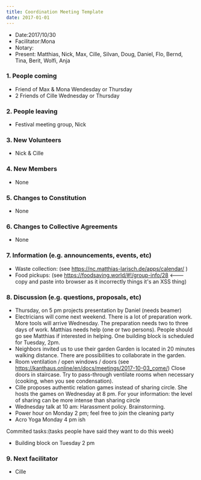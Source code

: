 ```yaml
---
title: Coordination Meeting Template
date: 2017-01-01
---
```


<!-- Hello facilitator/notary! Thank you for your services. Here is some advice for facilitating coordination meetings:
  - Notify people 10 minutes before the meeting starts. (Watching the clock is not super fun, people will be grateful if you do it for them.)
  - Start at 10:00 sharp, or earlier if everyone is there. (Waiting is time-wasting, be a time-saver!)
  - Go through the ordered points in order, even if nothing has changed. (They are arranged to try and get the most relevant information to most people.)
  - Feel welcome to moderate conversation if off-topic or too detailed. (Are listeners interested? Are speakers satisfied? Can you identify a sub-group?)
  - Try to finish the meeting before 11:00. (There is always more to talk about and it's important for people to know that CoMes don't take forever.)
  - Leave the room once the meeting has ended. (This sends a clear signal to everyone else that they can also leave and get on with their day.)
  - Have fun!
-->

- Date:2017/10/30
- Facilitator:Mona
- Notary: 
- Present: Matthias, Nick, Max, Cille, Silvan, Doug, Daniel, Flo, Bernd, Tina, Berit, Wolfi, Anja

### 1. People coming
- Friend of Max & Mona Wendesday or Thursday
- 2 Friends of Cille Wednesday or Thursday

### 2. People leaving
- Festival meeting group, Nick

### 3. New Volunteers
- Nick & Cille

### 4. New Members
- None

### 5. Changes to Constitution
- None

### 6. Changes to Collective Agreements
- None

### 7. Information (e.g. announcements, events, etc)
- Waste collection: (see https://nc.matthias-larisch.de/apps/calendar/ )
- Food pickups: (see https://foodsaving.world/#!/group-info/28 <--- copy and paste into browser as it incorrectly things it's an XSS thing)

### 8. Discussion (e.g. questions, proposals, etc)
- Thursday, on 5 pm projects presentation by Daniel (needs beamer) 
- Electricians will come next weekend. There is a lot of preparation work. More tools will arrive Wednesday.
The preparation needs two to three days of work. Matthias needs help (one or two persons). People should go see Matthias if interested in helping.
One building block is scheduled for Tuesday, 2pm.
- Neighbors invited us to use their garden
Garden is located in 20 minutes walking distance. There are possibilities to collaborate in the garden.
- Room ventilation / open windows / doors (see https://kanthaus.online/en/docs/meetings/2017-10-03_come/) 
Close doors in staircase. Try to pass-through ventilate rooms when necessary (cooking, when you see condensation).
- Cille proposes authentic relation games instead of sharing circle. She hosts the games on Wednesday at 8 pm. For your information: the level of sharing can be more intense than sharing circle
- Wednesday talk at 10 am: Harassment policy. Brainstorming.  
- Power hour on Monday 2 pm; feel free to join the cleaning party
- Acro Yoga Monday 4 pm ish

Commited tasks:(tasks people have said they want to do this week)
- Building block on Tuesday 2 pm


### 9. Next facilitator
- Cille

